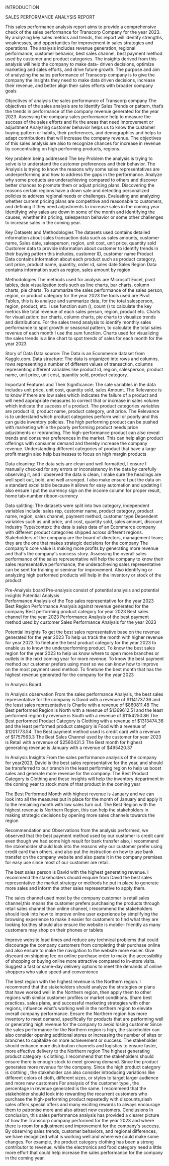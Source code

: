 
  INTRODUCTION
  
 SALES PERFORMANCE ANALYSIS REPORT
 
This sales performance analysis report aims to provide a comprehensive check of the sales performance for Transcorp Company for the year 2023. By analyzing key sales metrics and trends, this report will identify strengths, weaknesses, and opportunities for improvement in sales strategies and operations.
 The analysis includes revenue generation, regional performance, customer behavior, best sales channel, best payment method used by customer and product categories. The insights derived from this analysis will help the company to make data- driven decisions, optimize marketing and sales efforts, and drive future growth. 
The purpose and aim of analyzing the sales performance of Transcorp company is to give the company the insights they need to make data driven decisions, increase their revenue, and better align their sales efforts with broader company goals

Objectives of analysis the sales performance of Transcorp company
The objectives of the sales analysis are to Identify Sales Trends or pattern, that’s the trends in performance of the company revenue generated for the year 2023.
Assessing the company sales performance help to measure the success of the sales efforts and fix the areas that need improvement or adjustment 
Analyzing customer behavior helps us to know the customer buying pattern or habits, their preferences, and demographics and helps to adapt contributions that will increase the company revenue.
The objectives of this sales analysis are also to recognize chances for increase in revenue by concentrating on high performing products, regions.

Key problem being addressed
 The key Problem the analysis is trying to solve is to understand the customer preferences and their behavior.
The Analysis is trying to know the reasons why some sales representatives are underperforming and how to address the gaps in the performance.
Analyze why some products are underachieving compared to others and discover better chances to promote them or adjust pricing plans.
Discovering the reasons certain regions have a down sale and detecting personalized policies to address regional needs or challenges.
Evaluating and analyzing whether current pricing plans are competitive and reasonable to customers, and defining if they need adjustments to increase sales in the coming year
Identifying why sales are down in some of the month and identifying the causes, whether it’s pricing, salesperson behavior or some other challenges to increase sales in the coming year.

  Key Datasets and Methodologies
 The datasets used contains detailed information about sales transaction data such as sales amounts, customer name, Sales date, salesperson, region, unit cost, unit price, quantity sold
Customer data to provide information about customer to identify trends in their buying pattern this includes, customer ID, customer name
Product Data contains information about each product such as product category, unit price, product name, quantity, order id, sales date
Sales Region Data contains information such as region, sales amount by region
  
  Methodologies
The methods used for analysis are Microsoft Excel, pivot tables, data visualization tools such as line charts, bar charts, column charts, pie charts.
 To summarize the sales performance of the sales person, region, or product category for the year 2023 the tools used are Pivot Tables, this is to analyze and summarize data, for the total salesperson, region, product, etc.
I use function sum (), count () to calculate the key metrics like total revenue of each sales person, region, product etc.
Charts for visualization: bar charts, column charts, pie charts to visualize trends and distributions.
 For the sales trend analysis to identify monthly sales performance to spot growth or seasonal pattern, to calculate the total sales revenue of each month I use the sum function.
Charts used for visualizing the sales trends is a line chart to spot trends of sales for each month for the year 2023

Story of Data
Data source: The Data is an Ecommerce dataset from Kaggle.com.
Data structure: The data is organized into rows and columns, rows representing a number of different values of transaction, columns representing different variables like product id, region, salesperson, product name, unit price, unit cost, quantity sold, product category.

Important Features and Their Significance:
 The sale variables in the data includes unit price, unit cost, quantity sold, sales Amount. 
The Relevance is to know if there are low sales which indicates the failure of a product and will need appropriate measures to correct that or increase in sales volume which indicate the success of a product.
 The product categories variables are product id, product name, product category, unit price.
 The Relevance is to understand which product categories perform well or poorly and this can guide inventory policies.
The high performing product can be pushed with marketing while the poorly performing product needs price adjustments or rebranding.
The high-performance product can also reveal trends and consumer preferences in the market. This can help align product offerings with consumer demand and thereby increase the company revenue.
Understanding different categories of product that have a large profit margin also help businesses to focus on high margin products

Data cleaning:
 The data sets are clean and well formatted, I ensure I manually checked for any errors or inconsistency in the data by carefully observing it, and I observed the data is clean, I make sure the headings are well spelt out, bold, and well arranged. I also make ensure I put the data on a standard excel table because it allows for easy automation and updating
I also ensure I put the currency sign on the income column for proper result, home tab-number ribbon-currency

Data splitting: 
The datasets were split into two category, independent variables include: sales rep, customer name, product category, product name, region, sales channel, payment method, customer type
Dependent variables such as unit price, unit cost, quantity sold, sales amount, discount
Industry Type/context: the data is sales data of an Ecommerce company with different product categories shipped across different regions.
Stakeholders of the company are the board of directors, management team; they are the one that makes strategic decisions for the company
The company's core value is making more profits by generating more revenue and that's the company's success story. Assessing the overall sales performance of the sales representative will help the company to know their sales representative performance, the underachieving sales representative can be sent for training or seminar for improvement.
Also identifying or analyzing high performed products will help in the inventory or stock of the product 

Pre-Analysis board 
Pre-analysis consist of potential analysis and potential insights
Potential Analysis  
Performance Analysis of the Top sales representative for the year 2023 
Best Region Performance Analysis against revenue generated for the company
Best performing product category for year 2023
Best sales channel for the year 2023
Performance Analysis of the best payment method used by customer
Sales Performance Analysis   for the year 2023

Potential insights 
To get the best sales representative base on the revenue generated for the year 2023
To help us track the month with higher revenue for year 2023
To finetune the best product category for the year 2023 to enable us to know the underperforming product.
To know the best sales region for the year 2023 to help us know where to open more branches or outlets in the next coming year for more revenue.
To know the best payment method our customer prefers using most so we can know how to improve on the most payment used method.
To finetune the best month that has the highest revenue generated for the company for the year 2023



In Analysis Board 

In Analysis observation
From the sales performance Analysis, the best sales representative for the company is David with a revenue of $1141737.36 and the least sales representative is Charlie with a revenue of $860811.48
The Best performed Region is North with a revenue of $1369612.51 and the least performed region by revenue is South with a revenue of $1154250.86
The Best performed Product Category is Clothing with a revenue of $1313474.36 and the least performed product category is Food with a revenue of $1201773.54.
The Best payment method used is credit card with a revenue of $1757563.3
The Best Sales Channel used by the customer for year 2023 is Retail with a revenue of $2560431.3
The Best month for highest generating revenue is January with a revenue of $495420.37

In Analysis Insights
From the sales performance analysis of the company for year2023, David is the best sales representative for the year, and should be transferred to our branch in the least performing region to help us boost sales and generate more revenue for the company.
The Best Product Category is Clothing and these insights will help the inventory department in the coming year to stock more of that product in the coming year 

The Best Performed Month with highest revenue is January and we can look into all the measures put in place for the month of January and apply it to the remaining month with low sales turn out.
The Best Region with the highest revenue is Northern Region, this can help the stakeholders in making strategic decisions by opening more sales channels towards the region

   



Recommendation and Observations 
from the analysis performed, we observed that the best payment method used by our customer is credit card even though we had some high result for bank transfer also, i recommend the stakeholder should look into the  reasons why our customer prefer using credit card than others, and also put the instruction on how to use bank transfer on the company website and also paste it in the company premises for easy use since most of our customer are retail.

 The best sales person is David with the highest generating revenue. I recommend the stakeholders should enquire from David the best sales representative the market strategy or methods he put in place to generate more sales and inform the other sales representative to apply them.


 The sales channel used most by the company customer is retail sales channel,this means the customer prefers purchasing the products through retail sales channel than online channel, i recommend the stakeholders should look into how to improve online user experience by simplifying the browsing experience to make it easier for customers to find what they are looking for.they should also ensure the website is mobile- friendly as many customers may shop on their phones or tablets

Improve website load times and reduce any technical problems  that could discourage the company  customers from completing their purchase online and also ensure to make the navigation to the website more easier.
Give discount on shipping fee on online purchase order to make the accessibility of shopping or buying online more attractive compared to in-store visits.
Suggest a fast or same-day delivery options to meet the demands of online shoppers who value speed and convenience

 The best  region with the highest revenue is the Northern region. I recommend that the stakeholders should analyze the strategies or plans that have worked well in the Northern region, then apply them to other regions with similar customer profiles or market conditions.
Share best practices, sales plans, and successful marketing strategies with other regions, influence what’s working well in the northern region to elevate overall company performance.
 Ensure the Northern region has more  inventory to meet demand, specifically for products that are performing well or generating high revenue for the company to avoid losing customer
Since the sales performance for the Northern region is high, the stakeholder can  also consider opening additional stores or increasing the number of sites or branches to capitalize on more achievement or success.
 The stakeholder should enhance more distribution channels and logistics to ensure faster, more effective delivery to the Northern  region
The highest generating product category is clothing. I recommend that the stakeholders should ensure there is enough stock to meet growing demand. Since the product generates more revenue for the company.
 Since the high product category is clothing , the stakeholder can also consider introducing variations like different colors of cloth, different sizes, or styles to target larger audience and more new customers
For analysis of the customer type , the percentage in revenue generated is the same. I recommend that the stakeholder should look into rewarding the recurrent customers who purchase the high-performing product repeatedly  with discounts,slash sales offers,special offers and many exciting rewards to always encourage them to patronise more and also attract new customers.
   Conclusions
In conclusion, this sales performance analysis has provided a clearer picture of how the Transcorp company performed for the year 2023 and where there is room for adjustment and improvement for the company's success. By observing sales trends, customer behaviors, and regional differences, we have recognized what is working well and where we could make some changes.
For example, the product category clothing has been a strong contributor to revenue, while the electronics and food category need a little more effort that could help increase the sales performance for the company in the coming year.
